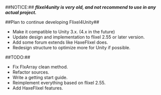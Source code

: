 ##NOTICE:##
***flixel4unity is very old, and not recommend to use in any actual project.***

##Plan to continue developing Flixel4Unity##
* Make it compatible to Unity 3.x. (4.x in the future)
* Update design and implementation to flixel 2.55 or later version.
* Add some forum extends like HaxeFlixel does.
* Redesign structure to optimize more for Unity if possible.

##TODO:##
* Fix FlxArray clean method.
* Refactor sources.
* Write a getting start guide.
* Reimplement everything based on flixel 2.55.
* Add HaxeFlixel features.
